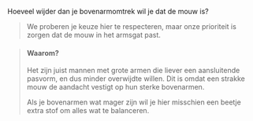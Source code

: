 
Hoeveel wijder dan je bovenarmomtrek wil je dat de mouw is?

> We proberen je keuze hier te respecteren, maar onze prioriteit is zorgen dat de mouw in het armsgat past.

> #### Waarom?
> 
> Het zijn juist mannen met grote armen die liever een aansluitende pasvorm, en dus minder overwijdte willen. Dit is omdat een strakke mouw de aandacht vestigt op hun sterke bovenarmen.
> 
> Als je bovenarmen wat mager zijn wil je hier misschien een beetje extra stof om alles wat te balanceren.
